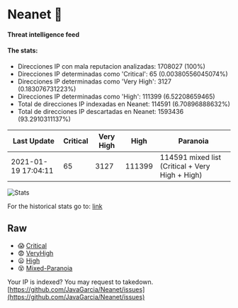 # Neanet :hocho:
#### Threat intelligence feed
#### The stats:

- Direcciones IP con mala reputacion analizadas: 1708027 (100%)
- Direcciones IP determinadas como 'Critical':  65 (0.00380556045074%)
- Direcciones IP determinadas como 'Very High':  3127 (0.183076731223%)
- Direcciones IP determinadas como 'High':  111399 (6.52208659465)
- Total de direcciones IP indexadas en Neanet:  114591 (6.70896888632%)
- Total de direcciones IP descartadas en Neanet:  1593436 (93.2910311137%)

| Last Update | Critical | Very High | High | Paranoia |
| --- | --- | --- | --- | --- |
| 2021-01-19 17:04:11 | 65 | 3127 | 111399 | 114591 mixed list (Critical + Very High + High)|

![Stats](https://docs.google.com/spreadsheets/d/e/2PACX-1vSnaNMIXVabIpDJjufMlzH7poXnshF3mgd8Is1g9ytUEzVsP5my4Trn8f-xkoLLQ38xpL3HtmUexLo6/pubchart?oid=501124687&format=image)

For the historical stats go to: [link](/stats.csv)
## Raw
- :scream: [Critical](https://raw.githubusercontent.com/JavaGarcia/Neanet/master/blacklists/neanet_critical.txt)
- :fearful: [VeryHigh](https://raw.githubusercontent.com/JavaGarcia/Neanet/master/blacklists/neanet_veryHigh.txtt)
- :frowning: [High](https://raw.githubusercontent.com/JavaGarcia/Neanet/master/blacklists/neanet_high.txt)
- :dizzy_face: [Mixed-Paranoia](https://raw.githubusercontent.com/JavaGarcia/Neanet/master/blacklists/neanet_all.txt)


Your IP is indexed? You may request to takedown. [https://github.com/JavaGarcia/Neanet/issues](https://github.com/JavaGarcia/Neanet/issues)






























































































































































































































































































































































































































































































































































































































































































































































































































































































































































































































































































































































































































































































































































































































































































































































































































































































































































































































































































































































































































































































































































































































































































































































































































































































































































































































































































































































































































































































































































































































































































































































































































































































































































































































































































































































































































































































































































